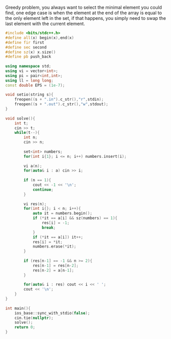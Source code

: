 Greedy problem, you always want to select the minimal element you could find, one edge case is when the element at the end of the array is equal to the only element left in the set, if that happens, you simply need to swap the last element with the current element.
```cpp
#include <bits/stdc++.h>
#define all(x) begin(x),end(x)
#define fir first
#define sec second
#define sz(x) x.size()
#define pb push_back
 
using namespace std;
using vi = vector<int>;
using pi = pair<int,int>;
using ll = long long;
const double EPS = (1e-7);
 
void setio(string s){
	freopen((s + ".in").c_str(),"r",stdin);
	freopen((s + ".out").c_str(),"w",stdout);
}
 
void solve(){
    int t;
    cin >> t;
    while(t--){
        int n;
        cin >> n;
        
        set<int> numbers;
        for(int i{1}; i <= n; i++) numbers.insert(i);
        
        vi a(n);
        for(auto& i : a) cin >> i;
 
        if (n == 1){
            cout << -1 << '\n';
            continue;
        }
        
        vi res(n);
        for(int i{}; i < n; i++){
            auto it = numbers.begin();
            if (*it == a[i] && sz(numbers) == 1){
                res[i] = -1;
                break;
            }
            if (*it == a[i]) it++;
            res[i] = *it;
            numbers.erase(*it);
        }
 
        if (res[n-1] == -1 && n >= 2){
            res[n-1] = res[n-2];
            res[n-2] = a[n-1];
        }
 
        for(auto& i : res) cout << i << ' ';
        cout << '\n';
    }
}
 
int main(){
	ios_base::sync_with_stdio(false);
	cin.tie(nullptr);
    solve();
	return 0;
}
```
